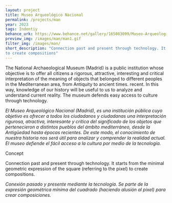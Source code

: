 ```yaml
---
layout: project
title: Museo Arqueológico Nacional
permalink: /projects/man
year: 2023
tags: Indentiy
behance_urk: https://www.behance.net/gallery/165083099/Museo-Arqueologico-Nacional-Visual-Identity
preview_img: /images/man/man1.gif
filter_img: /images/man/
short_description: "Connection past and present through technology. It starts from the minimal geometric expression of the square (referring to the pixel) 
to create compositions"
---
```


The National Archaeological Museum (Madrid) is a public institution whose objective is to offer all citizens a rigorous, attractive,
interesting and critical interpretation of the meaning of objects that belonged to different peoples in the Mediterranean area, from 
Antiquity to ancient times. recent. In this way, knowledge of our history will be useful to us to analyze and understand current reality. 
The museum defends easy access to culture through technology.

*El Museo Arqueológico Nacional (Madrid), es una institución pública cuyo objetivo es ofrecer a todos los ciudadanos y ciudadanas una  interpretación rigurosa, atractiva, interesante y crítica del significado de los objetos que pertenecieron a distintos pueblos del ámbito mediterráneo, desde la Antigüedad hasta épocas recientes. De este modo, el conocimiento de nuestra historia nos será útil para analizar y comprender la realidad actual. El museo defiende el fácil acceso a la cultura por medio de la tecnología.*

Concept

Connection past and present through technology. It starts from the minimal geometric expression of the square (referring to the pixel) 
to create compositions.

*Conexión pasado y presente mediante la tecnología. Se parte de la expresión geométrica mínima del cuadrado (haciendo alusión al pixel) para crear composiciones.*
